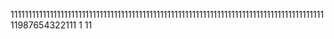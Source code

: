 111111111111111111111111111111111111111111111111111111111111111111111111111111111111111111987654322111
1
11
